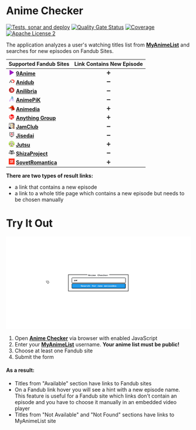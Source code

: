 # Anime Checker

[![Tests, sonar and deploy](https://github.com/nasirov/anime-checker/actions/workflows/on_push_wf.yaml/badge.svg?branch=master&event=push)](https://github.com/nasirov/anime-checker/actions/workflows/on_push_wf.yaml)
[![Quality Gate Status](https://sonarcloud.io/api/project_badges/measure?project=nasirov_anime-checker&metric=alert_status)](https://sonarcloud.io/dashboard?id=nasirov_anime-checker)
[![Coverage](https://sonarcloud.io/api/project_badges/measure?project=nasirov_anime-checker&metric=coverage)](https://sonarcloud.io/dashboard?id=nasirov_anime-checker)
[![Apache License 2](https://img.shields.io/badge/license-ASF2-blue.svg)](https://www.apache.org/licenses/LICENSE-2.0.txt)

The application analyzes a user's watching titles list from **[MyAnimeList](https://myanimelist.net/)** and searches for new episodes on Fandub Sites.

| Supported Fandub Sites                                                                                                                  | Link Contains New Episode |
|:----------------------------------------------------------------------------------------------------------------------------------------|:-------------------------:|
| [![9anime](/images/favicons/9anime.png)](https://9anime.id/) **[9Anime](https://9anime.id/)**                                           |     :heavy_plus_sign:     |
| [![anidub](/images/favicons/anidub.png)](https://anime.anidub.life/) **[Anidub](https://anime.anidub.life/)**                           |    :heavy_minus_sign:     |
| [![anilibria](/images/favicons/anilibria.png)](https://www.anilibria.tv/) **[Anilibria](https://www.anilibria.tv/)**                    |    :heavy_minus_sign:     |
| [![animepik](/images/favicons/animepik.png)](https://animepik.org/) **[AnimePiK](https://animepik.org/)**                               |    :heavy_minus_sign:     |
| [![animedia](/images/favicons/animedia.png)](https://online.animedia.tv/) **[Animedia](https://online.animedia.tv/)**                   |     :heavy_plus_sign:     |
| [![anythingGroup](/images/favicons/anythingGroup.png)](https://a-g.site/) **[Anything Group](https://a-g.site/)**                       |     :heavy_plus_sign:     |
| [![jamClub](/images/favicons/jamClub.png)](https://jam-club.org/) **[JamClub](https://jam-club.org/)**                                  |    :heavy_minus_sign:     |
| [![jisedai](/images/favicons/jisedai.png)](https://jisedai.tv/) **[Jisedai](https://jisedai.tv/)**                                      |    :heavy_minus_sign:     |
| [![jutsu](/images/favicons/jutsu.png)](https://jut.su/) **[Jutsu](https://jut.su/)**                                                    |     :heavy_plus_sign:     |
| [![shizaProject](/images/favicons/shizaProject.png)](https://shiza-project.com/) **[ShizaProject](https://shiza-project.com/)**         |    :heavy_minus_sign:     |
| [![sovetRomantica](/images/favicons/sovetRomantica.png)](https://sovetromantica.com/) **[SovetRomantica](https://sovetromantica.com/)** |     :heavy_plus_sign:     |

**There are two types of result links:**

- a link that contains a new episode
- a link to a whole title page which contains a new episode but needs to be chosen manually

# Try It Out

![Flow](/images/flow.gif)

1. Open **[Anime Checker](https://anime-checker.herokuapp.com/)** via browser with enabled JavaScript
2. Enter your **[MyAnimeList](https://myanimelist.net/)** username. **Your anime list must be public!**
3. Choose at least one Fandub site
4. Submit the form

#### As a result:

- Titles from "Available" section have links to Fandub sites
- On a Fandub link hover you will see a hint with a new episode name. This feature is useful for a Fandub site which links don't contain an episode
  and you have to choose it manually in an embedded video player
- Titles from "Not Available" and "Not Found" sections have links to MyAnimeList site